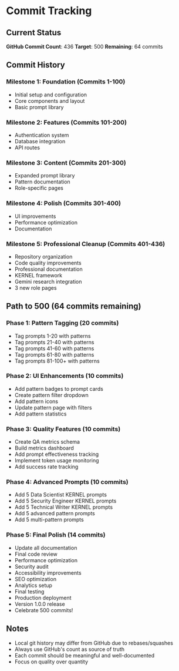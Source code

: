 # Commit Tracking

## Current Status

**GitHub Commit Count**: 436
**Target**: 500
**Remaining**: 64 commits

## Commit History

### Milestone 1: Foundation (Commits 1-100)

- Initial setup and configuration
- Core components and layout
- Basic prompt library

### Milestone 2: Features (Commits 101-200)

- Authentication system
- Database integration
- API routes

### Milestone 3: Content (Commits 201-300)

- Expanded prompt library
- Pattern documentation
- Role-specific pages

### Milestone 4: Polish (Commits 301-400)

- UI improvements
- Performance optimization
- Documentation

### Milestone 5: Professional Cleanup (Commits 401-436)

- Repository organization
- Code quality improvements
- Professional documentation
- KERNEL framework
- Gemini research integration
- 3 new role pages

## Path to 500 (64 commits remaining)

### Phase 1: Pattern Tagging (20 commits)

- Tag prompts 1-20 with patterns
- Tag prompts 21-40 with patterns
- Tag prompts 41-60 with patterns
- Tag prompts 61-80 with patterns
- Tag prompts 81-100+ with patterns

### Phase 2: UI Enhancements (10 commits)

- Add pattern badges to prompt cards
- Create pattern filter dropdown
- Add pattern icons
- Update pattern page with filters
- Add pattern statistics

### Phase 3: Quality Features (10 commits)

- Create QA metrics schema
- Build metrics dashboard
- Add prompt effectiveness tracking
- Implement token usage monitoring
- Add success rate tracking

### Phase 4: Advanced Prompts (10 commits)

- Add 5 Data Scientist KERNEL prompts
- Add 5 Security Engineer KERNEL prompts
- Add 5 Technical Writer KERNEL prompts
- Add 5 advanced pattern prompts
- Add 5 multi-pattern prompts

### Phase 5: Final Polish (14 commits)

- Update all documentation
- Final code review
- Performance optimization
- Security audit
- Accessibility improvements
- SEO optimization
- Analytics setup
- Final testing
- Production deployment
- Version 1.0.0 release
- Celebrate 500 commits!

## Notes

- Local git history may differ from GitHub due to rebases/squashes
- Always use GitHub's count as source of truth
- Each commit should be meaningful and well-documented
- Focus on quality over quantity
